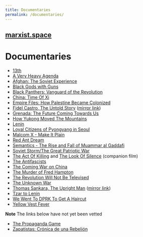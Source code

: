 ```yaml
---
title: Documentaries
permalink: /documentaries/
---
```


## [marxist.space](https://marxist.space)

# Documentaries

* [13th](https://en.wikipedia.org/wiki/13TH_(film))
* [A Very Heavy Agenda](https://drive.google.com/drive/folders/1Ytll8_9XTHovwvxmY7KgTZYsRIbE8E9U)
* [Afghan: The Soviet Experience](https://drive.google.com/file/d/1doCBDm2fqgxRBSjRdhAL_F0TrBSnTQ-N/view)
* [Black Gods with Guns](https://www.youtube.com/watch?v=DxqK6eqwwLc)
* [Black Panthers: Vanguard of the Revolution](https://www2.123-movies.com/movie/the-black-panthers-vanguard-of-the-revolution/)
* [China: Time Of Xi](https://www.youtube.com/playlist?list=PLlhUKWQ5KKQr633F85NK5-menPlsWuAbB)
* [Empire Files: How Palestine Became Colonized](https://youtube.com/watch?v=BT5L4YU_Fl4)
* [Fidel Castro, The Untold Story](https://www.youtube.com/watch?v=P2Obp6YS4SY) ([mirror link](https://peertube.social/videos/watch/97e50d71-9a2c-4a18-bb3b-fe7ffffd9d61))
* [Grenada: The Future Coming Towards Us](https://www.youtube.com/watch?v=7z-AxNFx88o)
* [How Yukong Moved The Mountains](https://www.youtube.com/playlist?list=PLMt0ncvnKoz3ar_f78qBeA29-0kwrsXvT)
* [Lenin](https://www.youtube.com/playlist?list=PL35BC1713B4493483)
* [Loyal Citizens of Pyongyang in Seoul](https://www.youtube.com/watch?v=ktE_3PrJZO0)
* [Malcom X - Make It Plain](https://www.youtube.com/watch?v=csWByunwVI8)
* [Red Ant Dream](https://www.youtube.com/watch?v=cVvThDX4bbQ)
* [Semantics - The Rise and Fall of Muammar al Gaddafi](https://youtube.com/watch?v=qVHzAinRH4g)
* [Soviet Storm/The Great Patriotic War](https://www.youtube.com/playlist?list=PLiizh2ZxteI5aQoy4x7YBkZE8bN0NNB2W)
* [The Act Of Killing](https://www.youtube.com/watch?v=-349HTKhPno) and [The Look Of Silence](https://www.youtube.com/watch?v=9iNcQFPECDc) (companion film)
* [The Antifascists](https://www.youtube.com/watch?v=XYHnd4boUoM)
* [The Coming War on China](https://www.youtube.com/watch?v=GDl9ecICIYg)
* [The Murder of Fred Hampton](https://www.youtube.com/watch?v=d-7JIR1u9qw)
* [The Revolution Will Not Be Televised](https://www.youtube.com/watch?v=iH5nzZU0qCc)
* [The Unknown War](https://www.youtube.com/playlist?list=PLr7tdO3Zp0VFhTUH2LD9NYPzBh9uc3Kxb)
* [Thomas Sankara, The Upright Man](https://www.youtube.com/watch?v=G7Vlt41HPUE) ([mirror link](https://vimeo.com/46137917))
* [Tzar to Lenin](https://www.youtube.com/watch?v=egWLsEzaKiI)
* [We Went To DPRK To Get A Haircut](https://www.youtube.com/watch?v=2BO83Ig-E8E)
* [Yellow Vest Fever](https://youtube.com/watch?v=ZIA7sKcFN44)

**Note** The links below have not yet been vetted

* [The Propaganda Game](https://en.wikipedia.org/wiki/The_Propaganda_Game)
* [Zapatistas: Crónica de una Rebelión](https://peertube.social/videos/watch/095ab314-5b94-432f-93e4-a3c83859795c)
